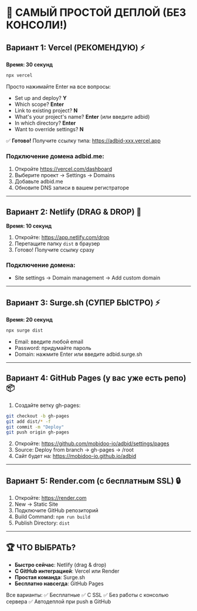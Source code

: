 # 🚀 САМЫЙ ПРОСТОЙ ДЕПЛОЙ (БЕЗ КОНСОЛИ!)

## Вариант 1: Vercel (РЕКОМЕНДУЮ) ⚡
**Время: 30 секунд**

```bash
npx vercel
```

Просто нажимайте Enter на все вопросы:
- Set up and deploy? **Y**
- Which scope? **Enter**
- Link to existing project? **N**
- What's your project's name? **Enter** (или введите adbid)
- In which directory? **Enter**
- Want to override settings? **N**

✅ **Готово!** Получите ссылку типа: https://adbid-xxx.vercel.app

### Подключение домена adbid.me:
1. Откройте https://vercel.com/dashboard
2. Выберите проект → Settings → Domains
3. Добавьте adbid.me
4. Обновите DNS записи в вашем регистраторе

---

## Вариант 2: Netlify (DRAG & DROP) 🎯
**Время: 10 секунд**

1. Откройте: https://app.netlify.com/drop
2. Перетащите папку `dist` в браузер
3. Готово! Получите ссылку сразу

### Подключение домена:
- Site settings → Domain management → Add custom domain

---

## Вариант 3: Surge.sh (СУПЕР БЫСТРО) ⚡
**Время: 20 секунд**

```bash
npx surge dist
```

- Email: введите любой email
- Password: придумайте пароль
- Domain: нажмите Enter или введите adbid.surge.sh

---

## Вариант 4: GitHub Pages (у вас уже есть репо) 📦

1. Создайте ветку gh-pages:
```bash
git checkout -b gh-pages
git add dist/* -f
git commit -m "Deploy"
git push origin gh-pages
```

2. Откройте: https://github.com/mobidoo-io/adbid/settings/pages
3. Source: Deploy from branch → gh-pages → /root
4. Сайт будет на: https://mobidoo-io.github.io/adbid

---

## Вариант 5: Render.com (с бесплатным SSL) 🔒

1. Откройте: https://render.com
2. New → Static Site
3. Подключите GitHub репозиторий
4. Build Command: `npm run build`
5. Publish Directory: `dist`

---

## 🏆 ЧТО ВЫБРАТЬ?

- **Быстро сейчас**: Netlify (drag & drop)
- **С GitHub интеграцией**: Vercel или Render
- **Простая команда**: Surge.sh
- **Бесплатно навсегда**: GitHub Pages

Все варианты:
✅ Бесплатные
✅ С SSL
✅ Без работы с консолью сервера
✅ Автодеплой при push в GitHub